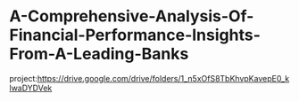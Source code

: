 # A-Comprehensive-Analysis-Of-Financial-Performance-Insights-From-A-Leading-Banks



project:https://drive.google.com/drive/folders/1_n5xOfS8TbKhvpKavepE0_klwaDYDVek
